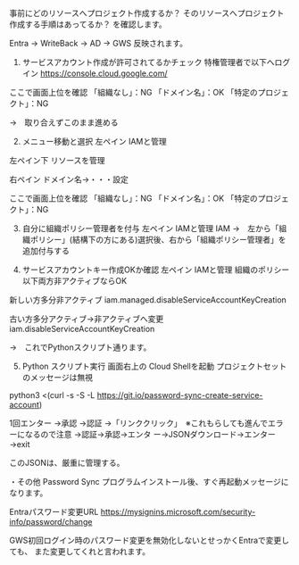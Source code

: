 事前にどのリソースへプロジェクト作成するか？
そのリソースへプロジェクト作成する手順はあってるか？
を確認します。

Entra → WriteBack → AD → GWS 反映されます。

1) サービスアカウント作成が許可されてるかチェック
特権管理者で以下へログイン
https://console.cloud.google.com/

ここで画面上位を確認
「組織なし」：NG
「ドメイン名」：OK
「特定のプロジェクト」：NG

→　取り合えずこのまま進める

2) メニュー移動と選択
左ペイン
IAMと管理

左ペイン下
リソースを管理

右ペイン
ドメイン名→・・・設定

ここで画面上位を確認
「組織なし」：NG
「ドメイン名」：OK
「特定のプロジェクト」：NG

3) 自分に組織ポリシー管理者を付与
左ペイン
IAMと管理
IAM
→　左から「組織ポリシー」(結構下の方にある)選択後、右から「組織ポリシー管理者」を追加付与する

4) サービスアカウントキー作成OKか確認
左ペイン
IAMと管理
組織のポリシー
以下両方非アクティブならOK

新しい方多分非アクティブ
iam.managed.disableServiceAccountKeyCreation	

古い方多分アクティブ→非アクティブへ変更
iam.disableServiceAccountKeyCreation

→　これでPythonスクリプト通ります。

5) Python スクリプト実行
画面右上の Cloud Shellを起動
プロジェクトセットのメッセージは無視

python3 <(curl -s -S -L https://git.io/password-sync-create-service-account)

1回エンター
→承認
→認証
→「リンククリック」　※これもらしても進んでエラーになるので注意
→認証→承認→エンタ
ー→JSONダウンロード→エンター
→exit

このJSONは、厳重に管理する。

・その他
Password Sync プログラムインストール後、すぐ再起動メッセージになります。

Entraパスワード変更URL
https://mysignins.microsoft.com/security-info/password/change

GWS初回ログイン時のパスワード変更を無効化しないとせっかくEntraで変更しても、
また変更してくれと言われます。
